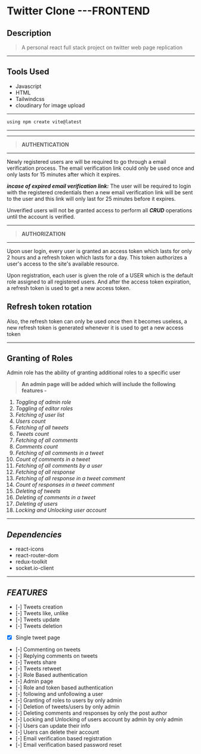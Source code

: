 # Twitter Clone ---FRONTEND
## Description
> A personal react full stack project on twitter web page replication
___
## **Tools Used**
* Javascript
* HTML
* Tailwindcss
* cloudinary for image upload

---

```javascript
using npm create vite@latest
```
---

---
> **AUTHENTICATION**
---

Newly registered users are will be required to go through a email verification process. The email verification link could only be used once and only lasts for 15 minutes after which it expires.

_**incase of expired email verification link:**_ The user will be required to login with the registered credentials then a new email verification link will be sent to the user and this link will only last for 25 minutes before it expires.

Unverified users will not be granted access to perform all _**CRUD**_ operations until the account is verified.

***
> **AUTHORIZATION**
---

Upon user login, every user is granted an access token which lasts for only 2 hours and a refresh token which lasts for a day. This token authorizes a user's access to the site's available resource. 

Upon registration, each user is given the role of a USER which is the default role assigned to all registered users. And after the access token expiration, a refresh token is used to get a new access token.

**Refresh token rotation**
---
Also, the refresh token can only be used once then it becomes useless, a new refresh token is generated whenever it is used to get a new access token

---
**Granting of Roles**
---
Admin role has the ability of granting additional roles to a specific user

>**An admin page will be added which will include the following features -**

1. _Toggling of admin role_
1. _Toggling of editor roles_
1. _Fetching of user list_
1. _Users count_
1. _Fetching of all tweets_
1. _Tweets count_
1. _Fetching of all comments_
1. _Comments count_
1. _Fetching of all comments in a tweet_
1. _Count of comments in a tweet_
1. _Fetching of all comments by a user_
1. _Fetching of all response_
1. _Fetching of all response in a tweet comment_
1. _Count of responses in a tweet comment_
1. _Deleting of tweets_
1. _Deleting of comments in a tweet_
1. _Deleting of users_
1. _Locking and Unlocking user account_
---

## _Dependencies_
* react-icons
* react-router-dom
* redux-toolkit
* socket.io-client

***
## _FEATURES_
* [-] Tweets creation
* [-] Tweets like, unlike
* [-] Tweets update
* [-] Tweets deletion
* [x] Single tweet page
* [-] Commenting on tweets
* [-] Replying comments on tweets
* [-] Tweets share
* [-] Tweets retweet
* [-] Role Based authentication
* [-] Admin page
* [-] Role and token based authentication
* [-] following and unfollowing a user
* [-] Granting of roles to users by only admin
* [-] Deletion of tweets/users by only admin
* [-] Deleting comments and responses by only the post author
* [-] Locking and Unlocking of users account by admin by only admin
* [-] Users can update their info
* [-] Users can delete their account
* [-] Email verification based registration
* [-] Email verification based password reset


